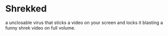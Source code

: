 # Shrekked
a unclosable virus that sticks a video on your screen and locks it blasting a funny shrek video on full volume.
